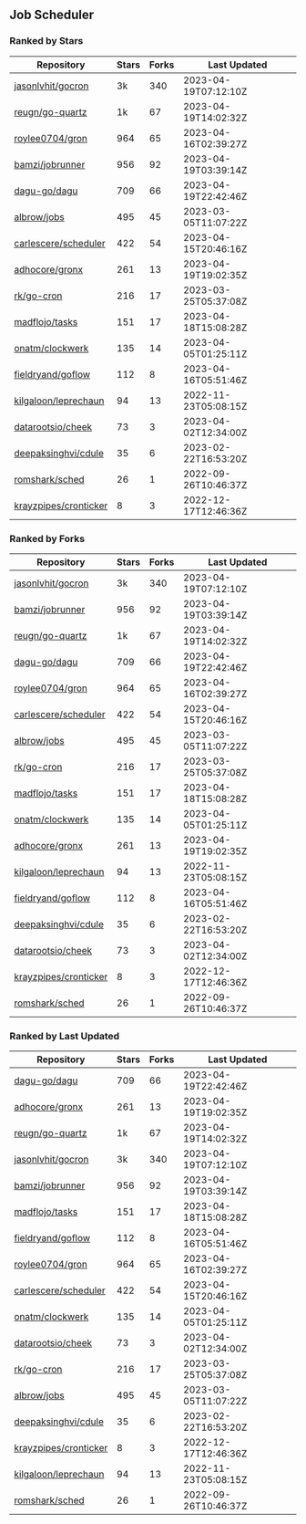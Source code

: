 ## Job Scheduler

### Ranked by Stars

| Repository | Stars | Forks | Last Updated |
|------------|-------|-------|--------------|
| [jasonlvhit/gocron](https://github.com/jasonlvhit/gocron) | 3k | 340 | 2023-04-19T07:12:10Z |
| [reugn/go-quartz](https://github.com/reugn/go-quartz) | 1k | 67 | 2023-04-19T14:02:32Z |
| [roylee0704/gron](https://github.com/roylee0704/gron) | 964 | 65 | 2023-04-16T02:39:27Z |
| [bamzi/jobrunner](https://github.com/bamzi/jobrunner) | 956 | 92 | 2023-04-19T03:39:14Z |
| [dagu-go/dagu](https://github.com/dagu-go/dagu) | 709 | 66 | 2023-04-19T22:42:46Z |
| [albrow/jobs](https://github.com/albrow/jobs) | 495 | 45 | 2023-03-05T11:07:22Z |
| [carlescere/scheduler](https://github.com/carlescere/scheduler) | 422 | 54 | 2023-04-15T20:46:16Z |
| [adhocore/gronx](https://github.com/adhocore/gronx) | 261 | 13 | 2023-04-19T19:02:35Z |
| [rk/go-cron](https://github.com/rk/go-cron) | 216 | 17 | 2023-03-25T05:37:08Z |
| [madflojo/tasks](https://github.com/madflojo/tasks) | 151 | 17 | 2023-04-18T15:08:28Z |
| [onatm/clockwerk](https://github.com/onatm/clockwerk) | 135 | 14 | 2023-04-05T01:25:11Z |
| [fieldryand/goflow](https://github.com/fieldryand/goflow) | 112 | 8 | 2023-04-16T05:51:46Z |
| [kilgaloon/leprechaun](https://github.com/kilgaloon/leprechaun) | 94 | 13 | 2022-11-23T05:08:15Z |
| [datarootsio/cheek](https://github.com/datarootsio/cheek) | 73 | 3 | 2023-04-02T12:34:00Z |
| [deepaksinghvi/cdule](https://github.com/deepaksinghvi/cdule) | 35 | 6 | 2023-02-22T16:53:20Z |
| [romshark/sched](https://github.com/romshark/sched) | 26 | 1 | 2022-09-26T10:46:37Z |
| [krayzpipes/cronticker](https://github.com/krayzpipes/cronticker) | 8 | 3 | 2022-12-17T12:46:36Z |

### Ranked by Forks

| Repository | Stars | Forks | Last Updated |
|------------|-------|-------|--------------|
| [jasonlvhit/gocron](https://github.com/jasonlvhit/gocron) | 3k | 340 | 2023-04-19T07:12:10Z |
| [bamzi/jobrunner](https://github.com/bamzi/jobrunner) | 956 | 92 | 2023-04-19T03:39:14Z |
| [reugn/go-quartz](https://github.com/reugn/go-quartz) | 1k | 67 | 2023-04-19T14:02:32Z |
| [dagu-go/dagu](https://github.com/dagu-go/dagu) | 709 | 66 | 2023-04-19T22:42:46Z |
| [roylee0704/gron](https://github.com/roylee0704/gron) | 964 | 65 | 2023-04-16T02:39:27Z |
| [carlescere/scheduler](https://github.com/carlescere/scheduler) | 422 | 54 | 2023-04-15T20:46:16Z |
| [albrow/jobs](https://github.com/albrow/jobs) | 495 | 45 | 2023-03-05T11:07:22Z |
| [rk/go-cron](https://github.com/rk/go-cron) | 216 | 17 | 2023-03-25T05:37:08Z |
| [madflojo/tasks](https://github.com/madflojo/tasks) | 151 | 17 | 2023-04-18T15:08:28Z |
| [onatm/clockwerk](https://github.com/onatm/clockwerk) | 135 | 14 | 2023-04-05T01:25:11Z |
| [adhocore/gronx](https://github.com/adhocore/gronx) | 261 | 13 | 2023-04-19T19:02:35Z |
| [kilgaloon/leprechaun](https://github.com/kilgaloon/leprechaun) | 94 | 13 | 2022-11-23T05:08:15Z |
| [fieldryand/goflow](https://github.com/fieldryand/goflow) | 112 | 8 | 2023-04-16T05:51:46Z |
| [deepaksinghvi/cdule](https://github.com/deepaksinghvi/cdule) | 35 | 6 | 2023-02-22T16:53:20Z |
| [datarootsio/cheek](https://github.com/datarootsio/cheek) | 73 | 3 | 2023-04-02T12:34:00Z |
| [krayzpipes/cronticker](https://github.com/krayzpipes/cronticker) | 8 | 3 | 2022-12-17T12:46:36Z |
| [romshark/sched](https://github.com/romshark/sched) | 26 | 1 | 2022-09-26T10:46:37Z |

### Ranked by Last Updated

| Repository | Stars | Forks | Last Updated |
|------------|-------|-------|--------------|
| [dagu-go/dagu](https://github.com/dagu-go/dagu) | 709 | 66 | 2023-04-19T22:42:46Z |
| [adhocore/gronx](https://github.com/adhocore/gronx) | 261 | 13 | 2023-04-19T19:02:35Z |
| [reugn/go-quartz](https://github.com/reugn/go-quartz) | 1k | 67 | 2023-04-19T14:02:32Z |
| [jasonlvhit/gocron](https://github.com/jasonlvhit/gocron) | 3k | 340 | 2023-04-19T07:12:10Z |
| [bamzi/jobrunner](https://github.com/bamzi/jobrunner) | 956 | 92 | 2023-04-19T03:39:14Z |
| [madflojo/tasks](https://github.com/madflojo/tasks) | 151 | 17 | 2023-04-18T15:08:28Z |
| [fieldryand/goflow](https://github.com/fieldryand/goflow) | 112 | 8 | 2023-04-16T05:51:46Z |
| [roylee0704/gron](https://github.com/roylee0704/gron) | 964 | 65 | 2023-04-16T02:39:27Z |
| [carlescere/scheduler](https://github.com/carlescere/scheduler) | 422 | 54 | 2023-04-15T20:46:16Z |
| [onatm/clockwerk](https://github.com/onatm/clockwerk) | 135 | 14 | 2023-04-05T01:25:11Z |
| [datarootsio/cheek](https://github.com/datarootsio/cheek) | 73 | 3 | 2023-04-02T12:34:00Z |
| [rk/go-cron](https://github.com/rk/go-cron) | 216 | 17 | 2023-03-25T05:37:08Z |
| [albrow/jobs](https://github.com/albrow/jobs) | 495 | 45 | 2023-03-05T11:07:22Z |
| [deepaksinghvi/cdule](https://github.com/deepaksinghvi/cdule) | 35 | 6 | 2023-02-22T16:53:20Z |
| [krayzpipes/cronticker](https://github.com/krayzpipes/cronticker) | 8 | 3 | 2022-12-17T12:46:36Z |
| [kilgaloon/leprechaun](https://github.com/kilgaloon/leprechaun) | 94 | 13 | 2022-11-23T05:08:15Z |
| [romshark/sched](https://github.com/romshark/sched) | 26 | 1 | 2022-09-26T10:46:37Z |

